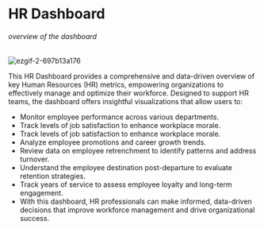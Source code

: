 # HR Dashboard
###### overview of the dashboard 


![ezgif-2-697b13a176](https://github.com/user-attachments/assets/8d87c621-e4d9-4ef5-8b74-3fd05b772102)


This HR Dashboard provides a comprehensive and data-driven overview of key Human Resources (HR) metrics, empowering organizations to effectively manage and optimize their workforce. Designed to support HR teams, the dashboard offers insightful visualizations that allow users to:

- Monitor employee performance across various departments.
- Track levels of job satisfaction to enhance workplace morale.
- Track levels of job satisfaction to enhance workplace morale.
- Analyze employee promotions and career growth trends.
- Review data on employee retrenchment to identify patterns and address turnover.
- Understand the employee destination post-departure to evaluate retention strategies.
- Track years of service to assess employee loyalty and long-term engagement.
- With this dashboard, HR professionals can make informed, data-driven decisions that improve workforce management and drive organizational success.
